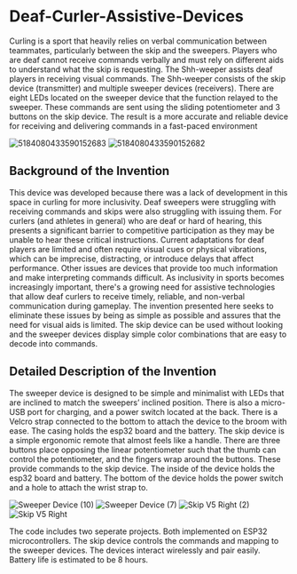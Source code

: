 # Deaf-Curler-Assistive-Devices
Curling is a sport that heavily relies on verbal communication between teammates, particularly between the skip and the sweepers. Players who are deaf cannot receive commands verbally and must rely on different aids to understand what the skip is requesting. The Shh-weeper assists deaf players in receiving visual commands. The Shh-weeper consists of the skip device (transmitter) and multiple sweeper devices (receivers). There are eight LEDs located on the sweeper device that the function relayed to the sweeper. These commands are sent using the sliding potentiometer and 3 buttons on the skip device. The result is a more accurate and reliable device for receiving and delivering commands in a fast-paced environment

![5184080433590152683](https://github.com/user-attachments/assets/a3fa430d-db2e-48c8-8c9e-9ed9abed5d39)
![5184080433590152682](https://github.com/user-attachments/assets/2003a061-b118-4ac7-bea4-3dab6545a049)

## Background of the Invention
This device was developed because there was a lack of development in this space in curling for more inclusivity. Deaf sweepers were struggling with receiving commands and skips were also struggling with issuing them. For curlers (and athletes in general) who are deaf or hard of hearing, this presents a significant barrier to competitive participation as they may be unable to hear these critical instructions.
Current adaptations for deaf players are limited and often require visual cues or physical vibrations, which can be imprecise, distracting, or introduce delays that affect performance. Other issues are devices that provide too much information and make interpreting commands difficult. As inclusivity in sports becomes increasingly important, there's a growing need for assistive technologies that allow deaf curlers to receive timely, reliable, and non-verbal communication during gameplay.
The invention presented here seeks to eliminate these issues by being as simple as possible and assures that the need for visual aids is limited. The skip device can be used without looking and the sweeper devices display simple color combinations that are easy to decode into commands.
## Detailed Description of the Invention
The sweeper device is designed to be simple and minimalist with LEDs that are inclined to match the sweepers’ inclined position. There is also a micro-USB port for charging, and a power switch located at the back. There is a Velcro strap connected to the bottom to attach the device to the broom with ease. The casing holds the esp32 board and the battery. The skip device is a simple ergonomic remote that almost feels like a handle. There are three buttons place opposing the linear potentiometer such that the thumb can control the potentiometer, and the fingers wrap around the buttons. These provide commands to the skip device. The inside of the device holds the esp32 board and battery. The bottom of the device holds the power switch and a hole to attach the wrist strap to.

![Sweeper Device (10)](https://github.com/user-attachments/assets/8d1c50d0-c92d-438b-bd8d-d10038b2525d)
![Sweeper Device (7)](https://github.com/user-attachments/assets/8f54a250-8d14-4d04-90bd-97b0b6c75fe2)
![Skip V5 Right (2)](https://github.com/user-attachments/assets/fdfd39a2-04a7-457b-8c08-6e864715541b)
![Skip V5 Right](https://github.com/user-attachments/assets/ba76e7f4-7b04-467b-b839-ca5eb26c18f5)

The code includes two seperate projects. Both implemented on ESP32 microcontrollers. The skip device controls the commands and mapping to the sweeper devices. The devices interact wirelessly and pair easily. Battery life is estimated to be 8 hours.
